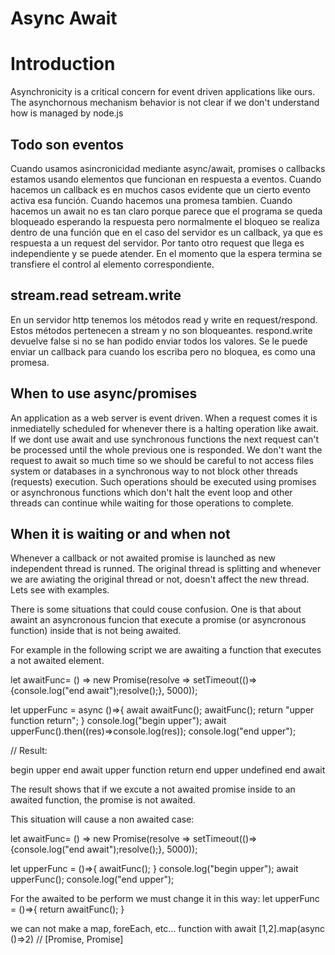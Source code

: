 Async Await
==============

# Introduction

Asynchronicity is a critical concern for event driven applications like ours. The asynchornous mechanism behavior is not clear if we don't understand how is managed by node.js

## Todo son eventos

Cuando usamos asincronicidad mediante async/await, promises o callbacks estamos usando elementos que funcionan en respuesta a eventos. Cuando hacemos un callback es en muchos casos evidente que un cierto evento activa esa función. Cuando hacemos una promesa tambien. Cuando hacemos un await no es tan claro porque parece que el programa se queda bloqueado esperando la respuesta pero normalmente el bloqueo se realiza dentro de una función que en el caso del servidor es un callback, ya que es respuesta a un request del servidor. Por tanto otro request que llega es independiente y se puede atender. En el momento que la espera termina se transfiere el control al elemento correspondiente.

## stream.read setream.write

En un servidor http tenemos los métodos read y write en request/respond. Estos métodos pertenecen a stream y no son bloqueantes. respond.write devuelve false si no se han podido enviar todos los valores. Se le puede enviar un callback para cuando los escriba pero no bloquea, es como una promesa.

## When to use async/promises

An application as a web server is event driven. When a request comes it is inmediatelly scheduled for whenever there is a halting operation like await. If we dont use await and use synchronous functions the next request can't be processed until the whole previous one is responded. We don't want the request to await so much time so we should be careful to not access files system or databases in a synchronous way to not block other threads (requests) execution. Such operations should be executed using promises or asynchronous functions which don't halt the event loop and other threads can continue while waiting for those operations to complete.

## When it is waiting or and when not

Whenever a callback or not awaited promise is launched as new independent thread is runned. The original thread is splitting and whenever we are awiating the original thread or not, doesn't affect the new thread. Lets see with examples.

There is some situations that could couse confusion. One is that about awaint an asyncronous funcion that execute a promise (or asyncronous function) inside that is not being awaited.

For example in the following script we are awaiting a function that executes a not awaited element.

let awaitFunc= () => new Promise(resolve => setTimeout(()=>{console.log("end await");resolve();}, 5000));

let upperFunc = async ()=>{
	await awaitFunc();
	awaitFunc();
	return "upper function return";
}
console.log("begin upper");
await upperFunc().then((res)=>console.log(res));
console.log("end upper");


// Result:

begin upper
end await
upper function return
end upper
undefined
end await


The result shows that if we excute a not awaited promise inside to an awaited function, the promise is not awaited.

This situation will cause a non awaited case:

let awaitFunc= () => new Promise(resolve => setTimeout(()=>{console.log("end await");resolve();}, 5000));

let upperFunc = ()=>{
	awaitFunc();
}
console.log("begin upper");
await upperFunc();
console.log("end upper");

For the awaited to be perform we must change it in this way:
let upperFunc = ()=>{
	return awaitFunc();
}

we can not make a map, foreEach, etc... function with await [1,2].map(async ()=>2) // [Promise, Promise]